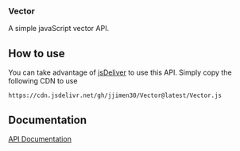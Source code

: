 ### Vector
A simple javaScript vector API.


## How to use

You can take advantage of [jsDeliver](https://www.jsdelivr.com/) to use this API.
Simply copy the following CDN to use

`https://cdn.jsdelivr.net/gh/jjimen30/Vector@latest/Vector.js`


## Documentation
[API Documentation](https://jjimen30.github.io./API/Vector.html)



